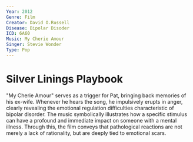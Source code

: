 ```yaml
---
Year: 2012
Genre: Film
Creator: David O.Russell
Disease: Bipolar Disoder
ICD: 6A60
Music: My Cherie Amour
Singer: Stevie Wonder
Type: Pop
---
```


# Silver Linings Playbook

"My Cherie Amour" serves as a trigger for Pat, bringing back memories of his ex-wife. Whenever he hears the song, he impulsively erupts in anger, clearly revealing the emotional regulation difficulties characteristic of bipolar disorder. The music symbolically illustrates how a specific stimulus can have a profound and immediate impact on someone with a mental illness. Through this, the film conveys that pathological reactions are not merely a lack of rationality, but are deeply tied to emotional scars.
